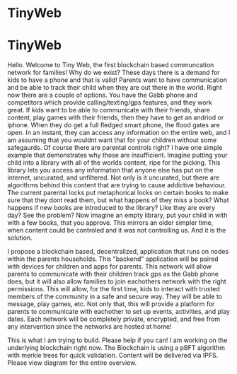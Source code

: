 # TinyWeb
# TinyWeb
Hello. Welcome to Tiny Web, the first blockchain based communcation network for families! Why do we exist? These days there is a demand for kids to have a phone and that is valid! Parents want to have communication and be able to track their child when they are out there in the world. Right now there are a couple of options. You have the Gabb phone and competitors which provide calling/texting/gps features, and they work great. If kids want to be able to communicate with their friends, share content, play games with their friends, then they have to get an andriod or iphone. When they do get a full fledged smart phone, the flood gates are open. In an instant, they can access any information on the entire web, and I am assuming that you wouldnt want that for your children without some safegaurds. Of course there are parental controls right? I have one simple example that demonstrates why those are insufficient. Imagine putting your child into a library with all of the worlds content, ripe for the picking. This library lets you access any information that anyone else has put on the internet, uncurated, and unfiltered. Not only is it uncurated, but there are algorithms behind this content that are trying to cause addictive behaviour. The current parental locks put metaphorical locks on certain books to make sure that they dont read them, but what happens of they miss a book? What happens if new books are introduced to the library? Like they are every day? See the problem? Now imagine an empty library, put your child in with with a few books, that you approve. This mirrors an older simpler time, when content could be controled and it was not controlling us. And it is the solution.

I propose a blockchain based, decentralized, application that runs on nodes within the parents households. This "backend" application will be paired with devices for children and apps for parents. This network will allow parents to communicate with their children track gps as the Gabb phone does, but it will also allow families to join eachothers network with the right permissions. This will allow, for the first time, kids to interact with trusted members of the community in a safe and secure way. They will be able to message, play games, etc. Not only that, this will provide a platform for parents to communicate with eachother to set up events, activities, and play dates. Each network will be completely private, encrypted, and free from any intervention since the networks are hosted at home!

This is what I am trying to build. Please help if you can! I am working on the underlying blockchain right now. The Blockchain is using a pBFT algorithm with merkle trees for quick validation. Content will be delivered via IPFS. Please view diagram for the entire overview.

